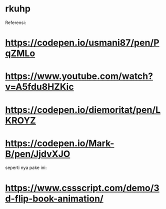 # rkuhp

Referensi:
# https://codepen.io/usmani87/pen/PqZMLo
# https://www.youtube.com/watch?v=A5fdu8HZKic
# https://codepen.io/diemoritat/pen/LKROYZ
# https://codepen.io/Mark-B/pen/JjdvXJO

seperti nya pake ini:
# https://www.cssscript.com/demo/3d-flip-book-animation/

